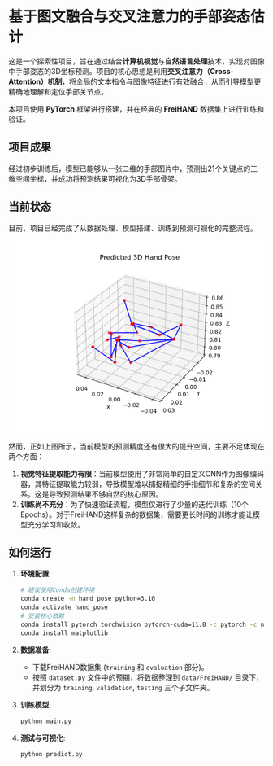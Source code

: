 # 基于图文融合与交叉注意力的手部姿态估计

这是一个探索性项目，旨在通过结合**计算机视觉**与**自然语言处理**技术，实现对图像中手部姿态的3D坐标预测。项目的核心思想是利用**交叉注意力（Cross-Attention）机制**，将全局的文本指令与图像特征进行有效融合，从而引导模型更精确地理解和定位手部关节点。

本项目使用 **PyTorch** 框架进行搭建，并在经典的 **FreiHAND** 数据集上进行训练和验证。

## 项目成果

经过初步训练后，模型已能够从一张二维的手部图片中，预测出21个关键点的三维空间坐标，并成功将预测结果可视化为3D手部骨架。

## 当前状态

目前，项目已经完成了从数据处理、模型搭建、训练到预测可视化的完整流程。

<img src="plot_2025-09-25 23-40-05_0.png" alt="预测结果示例" width="600"/>

然而，正如上图所示，当前模型的预测精度还有很大的提升空间，主要不足体现在两个方面：

1.  **视觉特征提取能力有限**：当前模型使用了非常简单的自定义CNN作为图像编码器，其特征提取能力较弱，导致模型难以捕捉精细的手指细节和复杂的空间关系。这是导致预测结果不够自然的核心原因。
2.  **训练尚不充分**：为了快速验证流程，模型仅进行了少量的迭代训练（10个Epochs）。对于FreiHAND这样复杂的数据集，需要更长时间的训练才能让模型充分学习和收敛。

## 如何运行

1.  **环境配置**:
    ```bash
    # 建议使用Conda创建环境
    conda create -n hand_pose python=3.10
    conda activate hand_pose
    # 安装核心依赖
    conda install pytorch torchvision pytorch-cuda=11.8 -c pytorch -c nvidia
    conda install matplotlib
    ```

2.  **数据准备**:
    *   下载FreiHAND数据集 (`training` 和 `evaluation` 部分)。
    *   按照 `dataset.py` 文件中的预期，将数据整理到 `data/FreiHAND/` 目录下，并划分为 `training`, `validation`, `testing` 三个子文件夹。

3.  **训练模型**:
    ```bash
    python main.py
    ```

4.  **测试与可视化**:
    ```bash
    python predict.py
    ```
